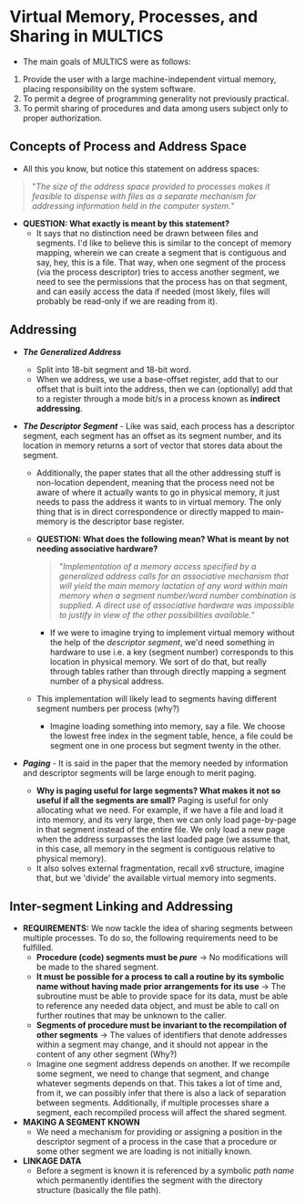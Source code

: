 # Virtual Memory, Processes, and Sharing in MULTICS

- The main goals of MULTICS were as follows:

1. Provide the user with a large machine-independent virtual memory, placing responsibility on the system software.
2. To permit a degree of programming generality not previously practical.
3. To permit sharing of procedures and data among users subject only to proper authorization.

## Concepts of Process and Address Space

- All this you know, but notice this statement on address spaces:

> "_The size of the address space provided to processes makes it_
> _feasible to dispense with files as a separate mechanism for_
> _addressing information held in the computer system._"

- **QUESTION: What exactly is meant by this statement?**
  - It says that no distinction need be drawn between files and segments. I'd like to believe this is similar to the concept of memory mapping, wherein we can create a segment that is contiguous and say, hey, this is a file. That way, when one segment of the process (via the process descriptor) tries to access another segment, we need to see the permissions that the process has on that segment, and can easily access the data if needed (most likely, files will probably be read-only if we are reading from it).

## Addressing

- **_The Generalized Address_**
  - Split into 18-bit segment and 18-bit word.
  - When we address, we use a base-offset register, add that to our offset that is built into the address, then we can (optionally) add that to a register through a mode bit/s in a process known as **indirect addressing**.
- **_The Descriptor Segment_** - Like was said, each process has a descriptor segment, each segment has an offset as its segment number, and its location in memory returns a sort of vector that stores data about the segment.
  - Additionally, the paper states that all the other addressing stuff is non-location dependent, meaning that the process need not be aware of where it actually wants to go in physical memory, it just needs to pass the address it wants to in virtual memory. The only thing that is in direct correspondence or directly mapped to main-memory is the descriptor base register.
  - **QUESTION: What does the following mean? What is meant by not needing associative hardware?**

    > "_Implementation of a memory access specified by a generalized address calls for an associative mechanism that will yield the main memory lactation of any word within main memory
    > when a segment number/word number combination is supplied. A direct use of associative hardware was impossible to justify in view of the other possibilities available._"
    - If we were to imagine trying to implement virtual memory without the help of the _descriptor segment_, we'd need something in hardware to use i.e. a key (segment number) corresponds to this location in physical memory. We sort of do that, but really through tables rather than through directly mapping a segment number of a physical address.

  - This implementation will likely lead to segments having different segment numbers per process (why?)
    - Imagine loading something into memory, say a file. We choose the lowest free index in the segment table, hence, a file could be segment one in one process but segment twenty in the other.

- **_Paging_** - It is said in the paper that the memory needed by information and descriptor segments will be large enough to merit paging.
  - **Why is paging useful for large segments? What makes it not so useful if all the segments are small?** Paging is useful for only allocating what we need. For example, if we have a file and load it into memory, and its very large, then we can only load page-by-page in that segment instead of the entire file. We only load a new page when the address surpasses the last loaded page (we assume that, in this case, all memory in the segment is contiguous relative to physical memory).
  - It also solves external fragmentation, recall xv6 structure, imagine that, but we 'divide' the available virtual memory into segments.

## Inter-segment Linking and Addressing

- **REQUIREMENTS:** We now tackle the idea of sharing segments between multiple processes. To do so, the following requirements need to be fulfilled.
  - **Procedure (code) segments must be _pure_** -> No modifications will be made to the shared segment.
  - **It must be possible for a process to call a routine by its symbolic name without having made prior arrangements for its use** -> The subroutine must be able to provide space for its data, must be able to reference any needed data object, and must be able to call on further routines that may be unknown to the caller.
  - **Segments of procedure must be invariant to the recompilation of other segments** -> The values of identifiers that denote addresses within a segment may change, and it should not appear in the content of any other segment (Why?)
  - Imagine one segment address depends on another. If we recompile some segment, we need to change that segment, and change whatever segments depends on that. This takes a lot of time and, from it, we can possibly infer that there is also a lack of separation between segments. Additionally, if multiple processes share a segment, each recompiled process will affect the shared segment.
- **MAKING A SEGMENT KNOWN**
  - We need a mechanism for providing or assigning a position in the descriptor segment of a process in the case that a procedure or some other segment we are loading is not initially known.
- **LINKAGE DATA**
  - Before a segment is known it is referenced by a symbolic _path name_ which permanently identifies the segment with the directory structure (basically the file path).
